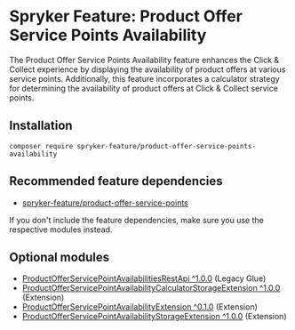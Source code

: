 # Spryker Feature: Product Offer Service Points Availability

The Product Offer Service Points Availability feature enhances the Click & Collect experience by displaying the availability of product offers at various service points. Additionally, this feature incorporates a calculator strategy for determining the availability of product offers at Click & Collect service points.

## Installation

```
composer require spryker-feature/product-offer-service-points-availability
```

## Recommended feature dependencies
- [spryker-feature/product-offer-service-points](https://github.com/spryker-feature/product-offer-service-points)

If you don't include the feature dependencies, make sure you use the respective modules instead.

## Optional modules
- [ProductOfferServicePointAvailabilitiesRestApi ^1.0.0](https://github.com/spryker/product-offer-service-point-availabilities-rest-api) (Legacy Glue)
- [ProductOfferServicePointAvailabilityCalculatorStorageExtension ^1.0.0](https://github.com/spryker/product-offer-service-point-availability-calculator-storage-extension) (Extension)
- [ProductOfferServicePointAvailabilityExtension ^0.1.0](https://github.com/spryker/product-offer-service-point-availability-extension) (Extension)
- [ProductOfferServicePointAvailabilityStorageExtension ^1.0.0](https://github.com/spryker/product-offer-service-point-availability-storage-extension) (Extension)

